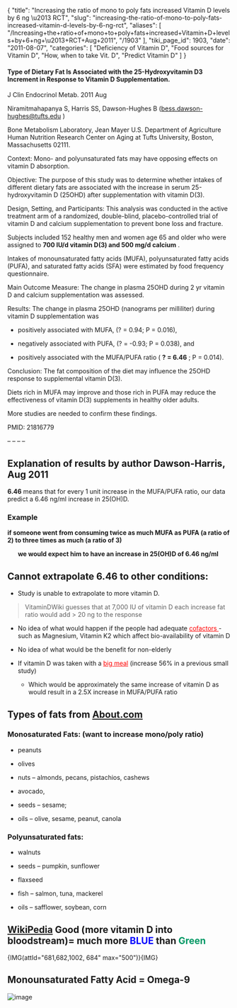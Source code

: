 {
  "title": "Increasing the ratio of mono to poly fats increased Vitamin D levels by 6 ng \u2013 RCT",
  "slug": "increasing-the-ratio-of-mono-to-poly-fats-increased-vitamin-d-levels-by-6-ng-rct",
  "aliases": [
    "/Increasing+the+ratio+of+mono+to+poly+fats+increased+Vitamin+D+levels+by+6+ng+\u2013+RCT+Aug+2011",
    "/1903"
  ],
  "tiki_page_id": 1903,
  "date": "2011-08-07",
  "categories": [
    "Deficiency of Vitamin D",
    "Food sources for Vitamin D",
    "How, when to take Vit. D",
    "Predict Vitamin D"
  ]
}


#### Type of Dietary Fat Is Associated with the 25-Hydroxyvitamin D3 Increment in Response to Vitamin D Supplementation.

J Clin Endocrinol Metab. 2011 Aug 

Niramitmahapanya S, Harris SS, Dawson-Hughes B (bess.dawson-hughes@tufts.edu )

Bone Metabolism Laboratory, Jean Mayer U.S. Department of Agriculture Human Nutrition Research Center on Aging at Tufts University, Boston, Massachusetts 02111.

Context: Mono- and polyunsaturated fats may have opposing effects on vitamin D absorption. 

Objective: The purpose of this study was to determine whether intakes of different dietary fats are associated with the increase in serum 25-hydroxyvitamin D (25OHD) after supplementation with vitamin D(3). 

Design, Setting, and Participants: This analysis was conducted in the active treatment arm of a randomized, double-blind, placebo-controlled trial of vitamin D and calcium supplementation to prevent bone loss and fracture. 

Subjects included 152 healthy men and women age 65 and older who were assigned to  **700 IU/d vitamin D(3) and 500 mg/d calcium** . 

Intakes of monounsaturated fatty acids (MUFA), polyunsaturated fatty acids (PUFA), and saturated fatty acids (SFA) were estimated by food frequency questionnaire. 

Main Outcome Measure: The change in plasma 25OHD during 2 yr vitamin D and calcium supplementation was assessed. 

Results: The change in plasma 25OHD (nanograms per milliliter) during vitamin D supplementation was 

* positively associated with MUFA, (? = 0.94; P = 0.016), 

* negatively associated with PUFA, (? = -0.93; P = 0.038), and 

* positively associated with the MUFA/PUFA ratio ( **? = 6.46** ; P = 0.014). 

Conclusion: The fat composition of the diet may influence the 25OHD response to supplemental vitamin D(3). 

Diets rich in MUFA may improve and those rich in PUFA may reduce the effectiveness of vitamin D(3) supplements in healthy older adults. 

More studies are needed to confirm these findings.

PMID:     21816779

– – – – 

## Explanation of results by author Dawson-Harris, Aug 2011

 **6.46**   means that for every 1 unit increase in the MUFA/PUFA ratio, our data predict a 6.46 ng/ml increase in 25(OH)D.

### Example

 **if someone went from consuming twice as much MUFA as PUFA (a ratio of 2) to three times as much (a ratio of 3)** 

&nbsp; &nbsp; &nbsp; **we would expect him to have an increase in 25(OH)D of 6.46 ng/ml** 

## Cannot extrapolate **6.46**   to other conditions:

* Study is unable to extrapolate to more vitamin D. 

> VitaminDWiki guesses that at 7,000 IU of vitamin D each increase fat ratio would add > 20 ng to the response

* No idea of what would happen if the people had adequate <a href="/posts/cofactors" style="color: red; text-decoration: underline;" title="This link has an unknown page_id: 1270">cofactors </a>- such as Magnesium, Vitamin K2 which affect bio-availability of vitamin D

* No idea of what would be the benefit for non-elderly

* If vitamin D was taken with a <a href="/posts/big-meal" style="color: red; text-decoration: underline;" title="This link has an unknown page_id: 218">big meal</a> (increase 56% in a previous small study)

   * Which would be approximately the same increase of vitamin D as would result in a 2.5X increase in MUFA/PUFA ratio

## Types of fats from [About.com](http://cholesterol.about.com/od/cholesterolnutrition101/f/highunsatfoods.htm)

### Monosaturated Fats: (want to increase mono/poly ratio)

* peanuts

* olives

* nuts – almonds, pecans, pistachios, cashews

* avocado, 

* seeds – sesame; 

* oils – olive, sesame, peanut, canola 

### Polyunsaturated fats:

* walnuts

* seeds – pumpkin, sunflower

* flaxseed

* fish – salmon, tuna, mackerel

* oils – safflower, soybean, corn 

## [WikiPedia](http://en.wikipedia.org/wiki/Monounsaturated_fat)  Good (more vitamin D into bloodstream)= much more  **<span style="color:#00F;">BLUE</span>**  than  **<span style="color:#096;">Green</span>** 

{IMG(attId="681,682,1002, 684" max="500")}{IMG}

## Monounsaturated Fatty Acid = Omega-9

<img src="/attachments/d3.mock.jpg" alt="image">
